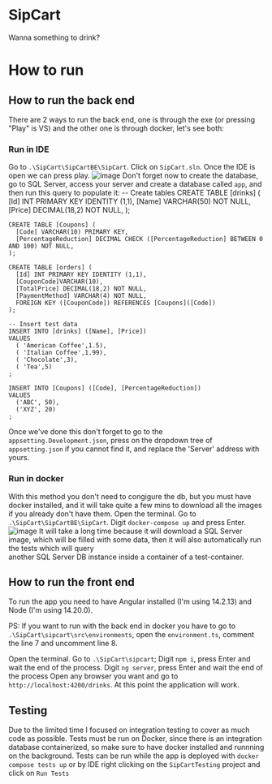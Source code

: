 # SipCart
Wanna something to drink?

# How to run

  ## How to run the back end
  There are 2 ways to run the back end, one is through the exe (or pressing "Play" is VS) and the other one is through docker, let's see both:

  ### Run in IDE
  Go to `.\SipCart\SipCartBE\SipCart`.
  Click on `SipCart.sln`.
  Once the IDE is open we can press play.
  ![image](https://github.com/user-attachments/assets/6c8274e4-d717-43c5-b7e5-c6f93bc68180)
  Don't forget now to create the database, go to SQL Server, access your server and create a database called `app`, and then run this query to populate it:
    -- Create tables
    CREATE TABLE [drinks] (
      [Id] INT PRIMARY KEY IDENTITY (1,1),
      [Name] VARCHAR(50) NOT NULL,
      [Price] DECIMAL(18,2) NOT NULL,
    );

    CREATE TABLE [Coupons] (
      [Code] VARCHAR(10) PRIMARY KEY,
      [PercentageReduction] DECIMAL CHECK ([PercentageReduction] BETWEEN 0 AND 100) NOT NULL,
    );

    CREATE TABLE [orders] (
      [Id] INT PRIMARY KEY IDENTITY (1,1),
      [CouponCode]VARCHAR(10),
      [TotalPrice] DECIMAL(18,2) NOT NULL,
      [PaymentMethod] VARCHAR(4) NOT NULL,
      FOREIGN KEY ([CouponCode]) REFERENCES [Coupons]([Code])
    );

    -- Insert test data
    INSERT INTO [drinks] ([Name], [Price]) 
    VALUES 
      ( 'American Coffee',1.5),
      ( 'Italian Coffee',1.99),
      ( 'Chocolate',3),
      ( 'Tea',5)
    ;

    INSERT INTO [Coupons] ([Code], [PercentageReduction]) 
    VALUES 
      ('ABC', 50),
      ('XYZ', 20)
    ;
  Once we've done this don't forget to go to the `appsetting.Development.json`, press on the dropdown tree of `appsetting.json` if you cannot find it, and replace the 'Server'   address with yours.
  

  ### Run in docker
  With this method you don't need to congigure the db, but you must have docker installed, and it will take quite a few mins to download all the images if you already don't      have them.
  Open the terminal.
  Go to `.\SipCart\SipCartBE\SipCart`.
  Digit `docker-compose up` and press Enter.
  ![image](https://github.com/user-attachments/assets/4c7fb599-83f2-4861-ae1a-1d865f28c277)
  It will take a long time because it will download a SQL Server image, which will be filled with some data, then it will also automatically run the tests which will query   
  another SQL Server DB instance inside a container of a test-container.
  
  
  ## How to run the front end
  To run the app you need to have Angular installed (I'm using 14.2.13) and Node (I'm using 14.20.0).
  
  PS: If you want to run with the back end in docker you have to go to `.\SipCart\sipcart\src\environments`, open the `environment.ts`, comment the line 7 and uncomment line 8.

  Open the terminal.
  Go to `.\SipCart\sipcart`;
  Digit `npm i`, press Enter and wait the end of the process.
  Digit `ng server`, press Enter and wait the end of the process
  Open any browser you want and go to `http://localhost:4200/drinks`.
  At this point the application will work.

  ## Testing
  Due to the limited time I focused on integration testing to cover as much code as possible.
  Tests must be run on Docker, since there is an integration database containerized, so make sure to have docker installed and runnning on the background.
  Tests can be run while the app is deployed with `docker compose tests up` or by IDE right clicking on the `SipCartTesting` project and click on `Run Tests`

  
